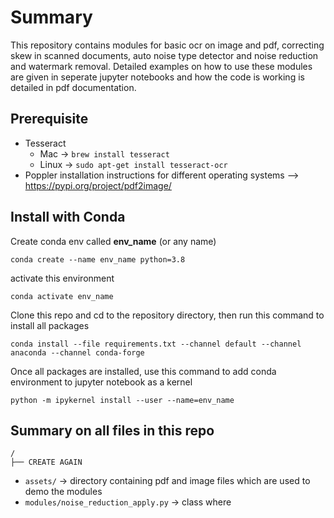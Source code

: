 # Summary
This repository contains modules for basic ocr on image and pdf, correcting skew in scanned documents, auto noise type detector and noise reduction and watermark removal. Detailed examples on how to use these modules are given in seperate jupyter notebooks and how the code is working is detailed in pdf documentation.

## Prerequisite
- Tesseract
    - Mac -> ```brew install tesseract```
    - Linux -> ```sudo apt-get install tesseract-ocr```
- Poppler installation instructions for different operating systems --> https://pypi.org/project/pdf2image/


## Install with Conda
Create conda env called **env_name** (or any name)
```
conda create --name env_name python=3.8
```
activate this environment
```
conda activate env_name
```
Clone this repo and cd to the repository directory, then run this command to install all packages
```
conda install --file requirements.txt --channel default --channel anaconda --channel conda-forge
```
Once all packages are installed, use this command to add conda environment to jupyter notebook as a kernel
```
python -m ipykernel install --user --name=env_name
```

## Summary on all files in this repo
```
/
├── CREATE AGAIN
```

- ```assets/``` -> directory containing pdf and image files which are used to demo the modules
- ```modules/noise_reduction_apply.py``` -> class where 